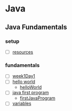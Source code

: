 
# Java

## Java Fundamentals

### setup

- [ ] [resources](https://login.codingdojo.com/m/315/9298/62824)

### fundamentals

- [ ] [week1Day1](https://login.codingdojo.com/m/315/9299/62829)
- [ ] [hello world](https://login.codingdojo.com/m/315/9299/62832)
  - [helloWorld](./CourseWork/helloWorld/Test.java)
- [ ] [java first program](https://login.codingdojo.com/m/315/9299/62834)
  - [firstJavaProgram](./CourseWork/firstJavaProgram/Main.java)
- [ ] [variables](https://login.codingdojo.com/m/315/9299/62836)